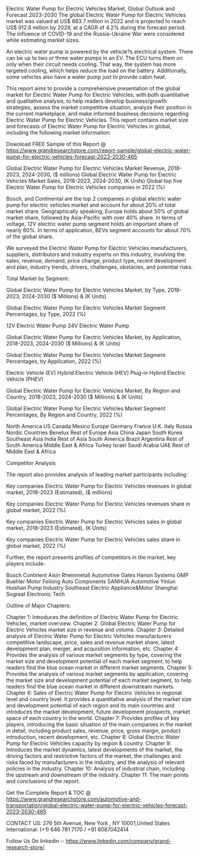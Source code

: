 Electric Water Pump for Electric Vehicles Market, Global Outlook and Forecast 2023-2030
The global Electric Water Pump for Electric Vehicles market was valued at US$ 683.7 million in 2022 and is projected to reach US$ 912.6 million by 2029, at a CAGR of 4.2% during the forecast period. The influence of COVID-19 and the Russia-Ukraine War were considered while estimating market sizes.

An electric water pump is powered by the vehicle?s electrical system. There can be up to two or three water pumps in an EV. The ECU turns them on only when their circuit needs cooling. That way, the system has more targeted cooling, which helps reduce the load on the battery. Additionally, some vehicles also have a water pump just to provide cabin heat.

This report aims to provide a comprehensive presentation of the global market for Electric Water Pump for Electric Vehicles, with both quantitative and qualitative analysis, to help readers develop business/growth strategies, assess the market competitive situation, analyze their position in the current marketplace, and make informed business decisions regarding Electric Water Pump for Electric Vehicles. This report contains market size and forecasts of Electric Water Pump for Electric Vehicles in global, including the following market information:

Download FREE Sample of this Report @ https://www.grandresearchstore.com/report-sample/global-electric-water-pump-for-electric-vehicles-forecast-2023-2030-465

Global Electric Water Pump for Electric Vehicles Market Revenue, 2018-2023, 2024-2030, ($ millions)
Global Electric Water Pump for Electric Vehicles Market Sales, 2018-2023, 2024-2030, (K Units)
Global top five Electric Water Pump for Electric Vehicles companies in 2022 (%)

Bosch, and Continental are the top 2 companies in global electric water pump for electric vehicles market and account for about 20% of total market share. Geographically speaking, Europe holds about 50% of global market share, followed by Asia-Pacific with over 40% share. In terms of voltage, 12V electric water pump segment holds an important share of nearly 60%. In terms of application, BEVs segment accounts for about 70% of the global share.

We surveyed the Electric Water Pump for Electric Vehicles manufacturers, suppliers, distributors and industry experts on this industry, involving the sales, revenue, demand, price change, product type, recent development and plan, industry trends, drivers, challenges, obstacles, and potential risks.

Total Market by Segment:

Global Electric Water Pump for Electric Vehicles Market, by Type, 2018-2023, 2024-2030 ($ Millions) & (K Units)

Global Electric Water Pump for Electric Vehicles Market Segment Percentages, by Type, 2022 (%)

12V Electric Water Pump
24V Electric Water Pump

Global Electric Water Pump for Electric Vehicles Market, by Application, 2018-2023, 2024-2030 ($ Millions) & (K Units)

Global Electric Water Pump for Electric Vehicles Market Segment Percentages, by Application, 2022 (%)

Electric Vehicle (EV)
Hybrid Electric Vehicle (HEV)
Plug-in Hybrid Electric Vehicle (PHEV)

Global Electric Water Pump for Electric Vehicles Market, By Region and Country, 2018-2023, 2024-2030 ($ Millions) & (K Units)

Global Electric Water Pump for Electric Vehicles Market Segment Percentages, By Region and Country, 2022 (%)

North America
US
Canada
Mexico
Europe
Germany
France
U.K.
Italy
Russia
Nordic Countries
Benelux
Rest of Europe
Asia
China
Japan
South Korea
Southeast Asia
India
Rest of Asia
South America
Brazil
Argentina
Rest of South America
Middle East & Africa
Turkey
Israel
Saudi Arabia
UAE
Rest of Middle East & Africa

Competitor Analysis

The report also provides analysis of leading market participants including:

Key companies Electric Water Pump for Electric Vehicles revenues in global market, 2018-2023 (Estimated), ($ millions)

Key companies Electric Water Pump for Electric Vehicles revenues share in global market, 2022 (%)

Key companies Electric Water Pump for Electric Vehicles sales in global market, 2018-2023 (Estimated), (K Units)

Key companies Electric Water Pump for Electric Vehicles sales share in global market, 2022 (%)

Further, the report presents profiles of competitors in the market, key players include:

Bosch
Continent
Aisin
Rheinmetall Automotive
Gates
Hanon Systems
GMP
Buehler Motor
Feilong Auto Components
SANHUA Automotive
Yinlun
Huishan Pump Industry
Southeast Electric Appliance&Motor
Shanghai Sogreat Electronic Tech

Outline of Major Chapters:

Chapter 1: Introduces the definition of Electric Water Pump for Electric Vehicles, market overview.
Chapter 2: Global Electric Water Pump for Electric Vehicles market size in revenue and volume.
Chapter 3: Detailed analysis of Electric Water Pump for Electric Vehicles manufacturers competitive landscape, price, sales and revenue market share, latest development plan, merger, and acquisition information, etc.
Chapter 4: Provides the analysis of various market segments by type, covering the market size and development potential of each market segment, to help readers find the blue ocean market in different market segments.
Chapter 5: Provides the analysis of various market segments by application, covering the market size and development potential of each market segment, to help readers find the blue ocean market in different downstream markets.
Chapter 6: Sales of Electric Water Pump for Electric Vehicles in regional level and country level. It provides a quantitative analysis of the market size and development potential of each region and its main countries and introduces the market development, future development prospects, market space of each country in the world.
Chapter 7: Provides profiles of key players, introducing the basic situation of the main companies in the market in detail, including product sales, revenue, price, gross margin, product introduction, recent development, etc.
Chapter 8: Global Electric Water Pump for Electric Vehicles capacity by region & country.
Chapter 9: Introduces the market dynamics, latest developments of the market, the driving factors and restrictive factors of the market, the challenges and risks faced by manufacturers in the industry, and the analysis of relevant policies in the industry.
Chapter 10: Analysis of industrial chain, including the upstream and downstream of the industry.
Chapter 11: The main points and conclusions of the report.

Get the Complete Report & TOC @ https://www.grandresearchstore.com/automotive-and-transportation/global-electric-water-pump-for-electric-vehicles-forecast-2023-2030-465

CONTACT US:
276 5th Avenue, New York , NY 10001,United States
International: (+1) 646 781 7170 / +91 8087042414

Follow Us On linkedin :- https://www.linkedin.com/company/grand-research-store/
